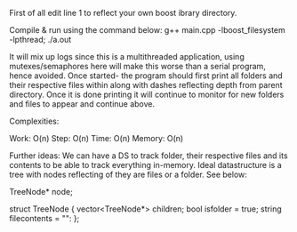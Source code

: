 First of all edit line 1 to reflect your own boost ibrary directory.

Compile & run using the command below:
g++ main.cpp -lboost_filesystem -lpthread; ./a.out <FOLDER TO MONITOR>


It will mix up logs since this is a multithreaded application, using mutexes/semaphores here will make this worse
than a serial program, hence avoided. Once started- the program should first print all folders and their respective
files within along with dashes reflecting depth from parent directory. Once it is done printing it will 
continue to monitor for new folders and files to appear and continue above.


Complexities:

Work: O(n)
Step: O(n)
Time: O(n)
Memory: O(n)



Further ideas:
We can have a DS to track folder, their respective files and its contents to be able to
track everything in-memory.
Ideal datastructure is a tree with nodes reflecting of they are files or a folder. See below:

TreeNode* node; 

struct TreeNode
{
  vector<TreeNode*> children;
  bool isfolder = true;
  string filecontents = "":
};

